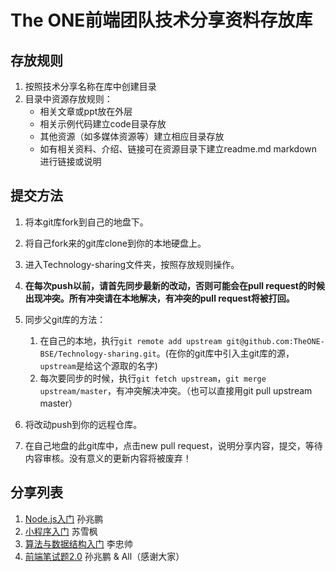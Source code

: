 # The ONE前端团队技术分享资料存放库

## 存放规则

1. 按照技术分享名称在库中创建目录
2. 目录中资源存放规则：
    * 相关文章或ppt放在外层
    * 相关示例代码建立code目录存放
    * 其他资源（如多媒体资源等）建立相应目录存放
    * 如有相关资料、介绍、链接可在资源目录下建立readme.md markdown进行链接或说明

## 提交方法

1. 将本git库fork到自己的地盘下。
2. 将自己fork来的git库clone到你的本地硬盘上。
3. 进入Technology-sharing文件夹，按照存放规则操作。
4. **在每次push以前，请首先同步最新的改动，否则可能会在pull request的时候出现冲突。所有冲突请在本地解决，有冲突的pull request将被打回。**
5. 同步父git库的方法：

	  1. 在自己的本地，执行`git remote add upstream git@github.com:TheONE-BSE/Technology-sharing.git`。(在你的git库中引入主git库的源，`upstream`是给这个源取的名字)
	  2. 每次要同步的时候，执行`git fetch upstream`，`git merge upstream/master`，有冲突解决冲突。（也可以直接用git pull upstream master）
6. 将改动push到你的远程仓库。
7. 在自己地盘的此git库中，点击new pull request，说明分享内容，提交，等待内容审核。没有意义的更新内容将被废弃！

## 分享列表

1. [Node.js入门](https://github.com/TheONE-BSE/Technology-sharing/tree/master/Node.js%E5%85%A5%E9%97%A8) 孙兆鹏
2. [小程序入门](https://github.com/TheONE-BSE/Technology-sharing/tree/master/%E5%B0%8F%E7%A8%8B%E5%BA%8F%E5%85%A5%E9%97%A8) 苏雪枫
3. [算法与数据结构入门](https://github.com/TheONE-BSE/Technology-sharing/tree/master/%E7%AE%97%E6%B3%95%E4%B8%8E%E6%95%B0%E6%8D%AE%E7%BB%93%E6%9E%84%E5%85%A5%E9%97%A8) 李忠帅
4. [前端笔试题2.0](https://github.com/TheONE-BSE/Technology-sharing/tree/master/%E5%89%8D%E7%AB%AF%E7%AC%94%E8%AF%95%E9%A2%982.0) 孙兆鹏 & All（感谢大家）
